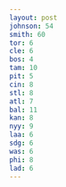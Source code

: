```yaml
---
layout: post
johnson: 54
smith: 60
tor: 6
cle: 6
bos: 4
tam: 10
pit: 5
cin: 8
stl: 8
atl: 7
bal: 11
kan: 8
nyy: 9
laa: 6
sdg: 6
was: 6
phi: 8
lad: 6
---
```

